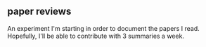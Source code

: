 ## paper reviews

An experiment I'm starting in order to document the papers I read. Hopefully, I'll be able to contribute with 3 summaries a week.
